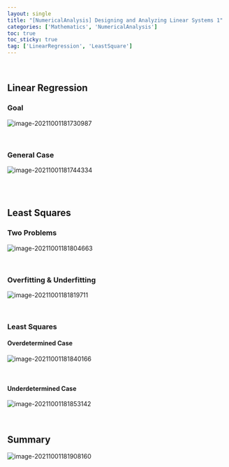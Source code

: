 ```yaml
---
layout: single
title: "[NumericalAnalysis] Designing and Analyzing Linear Systems 1"
categories: ['Mathematics', 'NumericalAnalysis']
toc: true
toc_sticky: true
tag: ['LinearRegression', 'LeastSquare']
---
```


<br>

## Linear Regression

### Goal

![image-20211001181730987](https://user-images.githubusercontent.com/70505378/135596659-ab85ccd2-9f29-41c1-85fb-4932b5394dce.png)

<br>

### General Case

![image-20211001181744334](https://user-images.githubusercontent.com/70505378/135596661-64ea0f5d-e3cf-4a85-9858-04865668ff5e.png)

<br>

<br>

## Least Squares

### Two Problems

![image-20211001181804663](https://user-images.githubusercontent.com/70505378/135596663-19083f4d-b2d0-4e6a-b59a-a53632c1d79b.png)

<br>

### Overfitting & Underfitting

![image-20211001181819711](https://user-images.githubusercontent.com/70505378/135596665-86b1e73d-ec3c-4d85-b8cf-95127955db5b.png)

<br>

### Least Squares

#### Overdetermined Case

![image-20211001181840166](https://user-images.githubusercontent.com/70505378/135596666-e0fd1191-31c7-4b7e-a233-60a6b7b8673a.png)

<br>

#### Underdetermined Case

![image-20211001181853142](https://user-images.githubusercontent.com/70505378/135596667-083fbe2a-4613-443c-ae9d-51d3f49057ae.png)

<br>

## Summary

![image-20211001181908160](https://user-images.githubusercontent.com/70505378/135596654-16f4a5c2-21fa-4403-b128-48a872e2db51.png)

<br>
